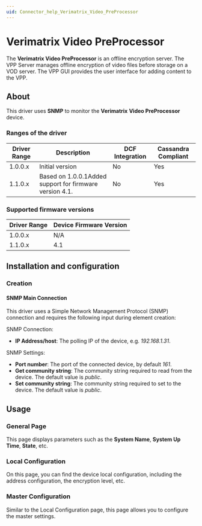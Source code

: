 ```yaml
---
uid: Connector_help_Verimatrix_Video_PreProcessor
---
```


# Verimatrix Video PreProcessor

The **Verimatrix Video PreProcessor** is an offline encryption server. The VPP Server manages offline encryption of video files before storage on a VOD server. The VPP GUI provides the user interface for adding content to the VPP.

## About

This driver uses **SNMP** to monitor the **Verimatrix** **Video PreProcessor** device.

### Ranges of the driver

| **Driver Range** | **Description**                                         | **DCF Integration** | **Cassandra Compliant** |
|------------------|---------------------------------------------------------|---------------------|-------------------------|
| 1.0.0.x          | Initial version                                         | No                  | Yes                     |
| 1.1.0.x          | Based on 1.0.0.1Added support for firmware version 4.1. | No                  | Yes                     |

### Supported firmware versions

| **Driver Range** | **Device Firmware Version** |
|------------------|-----------------------------|
| 1.0.0.x          | N/A                         |
| 1.1.0.x          | 4.1                         |

## Installation and configuration

### Creation

#### SNMP Main Connection

This driver uses a Simple Network Management Protocol (SNMP) connection and requires the following input during element creation:

SNMP Connection:

- **IP Address/host**: The polling IP of the device, e.g. *192.168.1.31*.

SNMP Settings:

- **Port number**: The port of the connected device, by default *161*.
- **Get community string**: The community string required to read from the device. The default value is *public*.
- **Set community string**: The community string required to set to the device. The default value is *public*.

## Usage

### General Page

This page displays parameters such as the **System Name**, **System Up Time**, **State**, etc.

### Local Configuration

On this page, you can find the device local configuration, including the address configuration, the encryption level, etc.

### Master Configuration

Similar to the Local Configuration page, this page allows you to configure the master settings.
